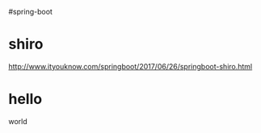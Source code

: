 #spring-boot

# shiro
http://www.ityouknow.com/springboot/2017/06/26/springboot-shiro.html
# hello
world